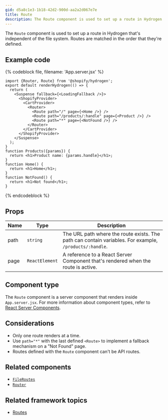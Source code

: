 ```yaml
---
gid: d5a8c1e3-1b18-42d2-900d-aa2a2d067e7e
title: Route
description: The Route component is used to set up a route in Hydrogen that's independent of the file system.
---
```


The `Route` component is used to set up a route in Hydrogen that's independent of the file system. Routes are matched in the order that they're defined.

## Example code

{% codeblock file, filename: 'App.server.jsx' %}

```tsx
import {Router, Route} from '@shopify/hydrogen';
export default renderHydrogen(() => {
  return (
    <Suspense fallback={<LoadingFallback />}>
      <ShopifyProvider>
        <CartProvider>
          <Router>
            <Route path="/" page={<Home />} />
            <Route path="/products/:handle" page={<Product />} />
            <Route path="*" page={<NotFound />} />
          </Router>
        </CartProvider>
      </ShopifyProvider>
    </Suspense>
  );
}
function Products({params}) {
  return <h1>Product name: {params.handle}</h1>;
}
function Home() {
  return <h1>Home</h1>;
}
function NotFound() {
  return <h1>Not found</h1>;
}
```

{% endcodeblock %}

## Props

| Name | Type           | Description                                                                                            |
| ---- | -------------- | ------------------------------------------------------------------------------------------------------ |
| path | `string`       | The URL path where the route exists. The path can contain variables. For example, `/products/:handle`. |
| page | `ReactElement` | A reference to a React Server Component that's rendered when the route is active.                      |

## Component type

The `Route` component is a server component that renders inside `App.server.jsx`. For more information about component types, refer to [React Server Components](https://shopify.dev/custom-storefronts/hydrogen/framework/react-server-components).

## Considerations

- Only one route renders at a time.
- Use `path="*"` with the last defined `<Route>` to implement a fallback mechanism on a "Not Found" page.
- Routes defined with the `Route` component can't be API routes.

## Related components

- [`FileRoutes`](https://shopify.dev/api/hydrogen/components/framework/fileroutes)
- [`Router`](https://shopify.dev/api/hydrogen/components/framework/router)

## Related framework topics

- [Routes](https://shopify.dev/custom-storefronts/hydrogen/framework/routes)
